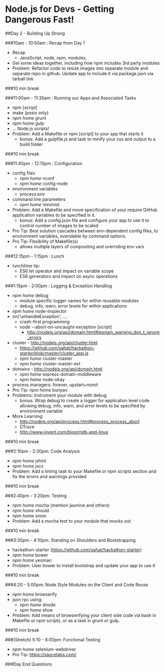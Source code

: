 Node.js for Devs - Getting Dangerous Fast!
==========================================

##Day 2 - Building Up Strong

###10am - 10:50am : Recap from Day 1
- Recap
  - JavaScript, node, npm, modules, 
- Gel some ideas together, including how npm includes 3rd party modules
- Problem: Refactor code to resize images into separate module and separate repo in github. Update app to include it via package.json via tarball link

###10 min break 

###11:00am - 11:30am : Running our Apps and Associated Tasks
- npm [script] 
- make (posix only)
- _npm home_ grunt
- _npm home_ gulp
- ... Node.js scripts!
- Problem: Add a Makefile or npm [script] to your app that starts it 
  - bonus: Add a gulpfile.js and task to minify your css and output to a build folder

###10 min break

###11:40pm - 12:15pm : Configuration
- config files
  - _npm home_ nconf
  - _npm home_ config-node
- environment variables
  - process.env
- command line parameters
  - _npm home_ minimist
- Problem: Add a Makefile and move specification of your require GitHub application variables to be specified in it. 
  - bonus: Add a config.json file and configure your app to use it to control number of images to be scaled
- Pro Tip: Best solution cascades between env-dependent config files, to environment variables, overidable by command options.  
- Pro Tip: Flexibility of Makefile(s)
  - allows multiple layers of compositing and overriding env vars

###12:15pm - 1:15pm : Lunch 
- lunchtime tip:
  - ES6 let operator and impact on variable scope
  - ES6 generators and impact on async operations

###1:15pm - 2:00pm : Logging & Exception Handling
- _npm home_ debug
  - module specific logger names for within reusable modules
  - debug, info, warn, error levels for within applications
- _npm home_ node-inspector
- on('unhandleException', ....
  - crash-first programming
  - node --abort-on-uncaught-exception [script]
    - http://nodejs.org/api/domain.html#domain_warning_don_t_ignore_errors
- cluster - http://nodejs.org/api/cluster.html
  - https://github.com/sahat/hackathon-starter/blob/master/cluster_app.js
  - _npm home_ cluster-master
  - _npm home_ cluster-master-ext
- domains - http://nodejs.org/api/domain.html
  - _npm home_ express-domain-middleware
  - _npm home_ node-okay
- process managers: forever, upstart+monit
- Pro Tip: _npm home_ bunyan
- Problems: Instrument your module with debug
  - bonus: Wrap debug to create a logger for application level code allowing debug, info, warn, and error levels to be specified by environment variable
- More Learning: 
  - http://nodejs.org/api/process.html#process_process_abort
  - DTrace
  - http://www.joyent.com/blog/mdb-and-linux

###10 min break

###2:10pm - 2:30pm: Code Analysis
- _npm home_ jshint
- _npm home_ jscs
- Problem: Add a linting task to your Makefile or npm scripts section and fix the errors and warnings provided

###10 min break

###2:40pm - 3:20pm: Testing
- _npm home_ mocha (mention jasmine and others)
- _npm home_ should
- _npm home_ sinon
- Problem: Add a mocha test to your module that mocks out 

###10 min break

###3:30pm - 4:10pm: Standing on Shoulders and Bootstrapping
- hackathon-starter (https://github.com/sahat/hackathon-starter)
- _npm home_ bower
- _npm home_ yeoman
- Problem: User bower to install bootstrap and update your app to use it

###10 min break

###4:20 - 5:00pm: Node Style Modules on the Client and Code Reuse
- _npm home_ browserify
- json rpc using: 
  - _npm home_ dnode
  - _npm home_ shoe
- Problem: Add means of browserifying your client side code via bash in Makefile or npm scripts, or as a task in grunt or gulp. 

###10 min break

###(Stretch) 5:10 - 6:00pm: Functional Testing
- _npm home_ selenium-webdriver
- Pro Tip: https://saucelabs.com/


###Day End Questions
